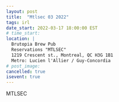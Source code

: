 ```yaml
---
layout: post
title:  "Mtlsec 03 2022"
tags: irl
date_start: 2022-03-17 18:00:00 EST
# time_start:
location: |
  Brutopia Brew Pub
  Reservations "MTLSEC"
  1219 Crescent st., Montreal, QC H3G 1B1
  Metro: Lucien l'Allier / Guy-Concordia
# post_image: 
cancelled: true
isevent: true
---
```

MTLSEC
